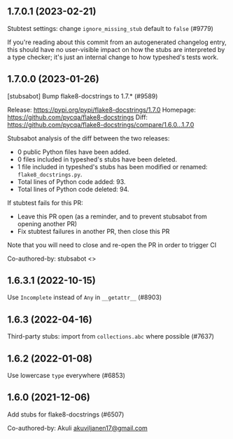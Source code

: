 ## 1.7.0.1 (2023-02-21)

Stubtest settings: change `ignore_missing_stub` default to `false` (#9779)

If you're reading about this commit from an autogenerated changelog entry, this should have no user-visible impact on how the stubs are interpreted by a type checker; it's just an internal change to how typeshed's tests work.

## 1.7.0.0 (2023-01-26)

[stubsabot] Bump flake8-docstrings to 1.7.* (#9589)

Release: https://pypi.org/pypi/flake8-docstrings/1.7.0
Homepage: https://github.com/pycqa/flake8-docstrings
Diff: https://github.com/pycqa/flake8-docstrings/compare/1.6.0...1.7.0

Stubsabot analysis of the diff between the two releases:
 - 0 public Python files have been added.
 - 0 files included in typeshed's stubs have been deleted.
 - 1 file included in typeshed's stubs has been modified or renamed: `flake8_docstrings.py`.
 - Total lines of Python code added: 93.
 - Total lines of Python code deleted: 94.

If stubtest fails for this PR:
- Leave this PR open (as a reminder, and to prevent stubsabot from opening another PR)
- Fix stubtest failures in another PR, then close this PR

Note that you will need to close and re-open the PR in order to trigger CI

Co-authored-by: stubsabot <>

## 1.6.3.1 (2022-10-15)

Use `Incomplete` instead of `Any` in `__getattr__` (#8903)

## 1.6.3 (2022-04-16)

Third-party stubs: import from `collections.abc` where possible (#7637)

## 1.6.2 (2022-01-08)

Use lowercase `type` everywhere (#6853)

## 1.6.0 (2021-12-06)

Add stubs for flake8-docstrings (#6507)

Co-authored-by: Akuli <akuviljanen17@gmail.com>


